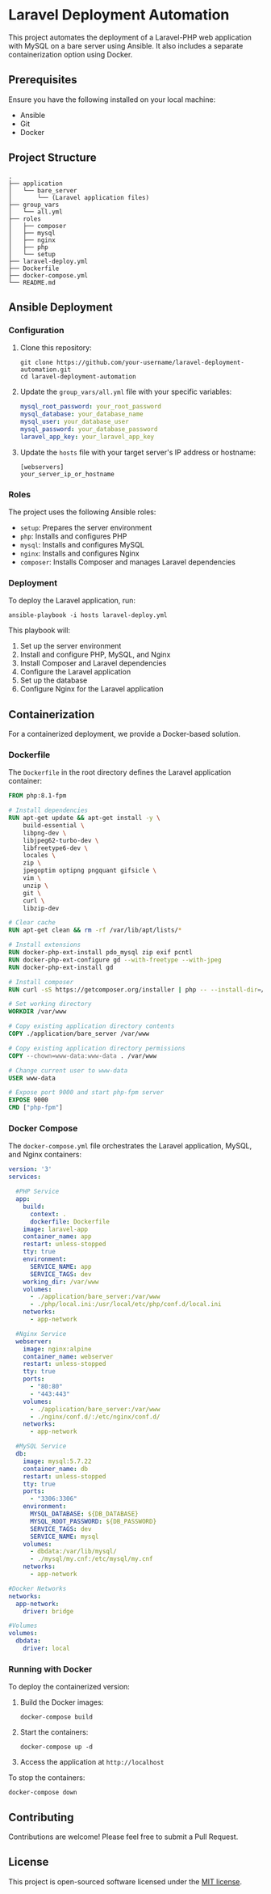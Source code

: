 
# Laravel Deployment Automation

This project automates the deployment of a Laravel-PHP web application with MySQL on a bare server using Ansible. It also includes a separate containerization option using Docker.

## Prerequisites

Ensure you have the following installed on your local machine:

- Ansible
- Git
- Docker

## Project Structure

```
.
├── application
│   └── bare_server
│       └── (Laravel application files)
├── group_vars
│   └── all.yml
├── roles
│   ├── composer
│   ├── mysql
│   ├── nginx
│   ├── php
│   └── setup
├── laravel-deploy.yml
├── Dockerfile
├── docker-compose.yml
└── README.md
```

## Ansible Deployment

### Configuration

1. Clone this repository:
   ```
   git clone https://github.com/your-username/laravel-deployment-automation.git
   cd laravel-deployment-automation
   ```

2. Update the `group_vars/all.yml` file with your specific variables:
   ```yaml
   mysql_root_password: your_root_password
   mysql_database: your_database_name
   mysql_user: your_database_user
   mysql_password: your_database_password
   laravel_app_key: your_laravel_app_key
   ```

3. Update the `hosts` file with your target server's IP address or hostname:
   ```
   [webservers]
   your_server_ip_or_hostname
   ```

### Roles

The project uses the following Ansible roles:

- `setup`: Prepares the server environment
- `php`: Installs and configures PHP
- `mysql`: Installs and configures MySQL
- `nginx`: Installs and configures Nginx
- `composer`: Installs Composer and manages Laravel dependencies

### Deployment

To deploy the Laravel application, run:

```
ansible-playbook -i hosts laravel-deploy.yml
```

This playbook will:

1. Set up the server environment
2. Install and configure PHP, MySQL, and Nginx
3. Install Composer and Laravel dependencies
4. Configure the Laravel application
5. Set up the database
6. Configure Nginx for the Laravel application

## Containerization

For a containerized deployment, we provide a Docker-based solution.

### Dockerfile

The `Dockerfile` in the root directory defines the Laravel application container:

```dockerfile
FROM php:8.1-fpm

# Install dependencies
RUN apt-get update && apt-get install -y \
    build-essential \
    libpng-dev \
    libjpeg62-turbo-dev \
    libfreetype6-dev \
    locales \
    zip \
    jpegoptim optipng pngquant gifsicle \
    vim \
    unzip \
    git \
    curl \
    libzip-dev

# Clear cache
RUN apt-get clean && rm -rf /var/lib/apt/lists/*

# Install extensions
RUN docker-php-ext-install pdo_mysql zip exif pcntl
RUN docker-php-ext-configure gd --with-freetype --with-jpeg
RUN docker-php-ext-install gd

# Install composer
RUN curl -sS https://getcomposer.org/installer | php -- --install-dir=/usr/local/bin --filename=composer

# Set working directory
WORKDIR /var/www

# Copy existing application directory contents
COPY ./application/bare_server /var/www

# Copy existing application directory permissions
COPY --chown=www-data:www-data . /var/www

# Change current user to www-data
USER www-data

# Expose port 9000 and start php-fpm server
EXPOSE 9000
CMD ["php-fpm"]
```

### Docker Compose

The `docker-compose.yml` file orchestrates the Laravel application, MySQL, and Nginx containers:

```yaml
version: '3'
services:

  #PHP Service
  app:
    build:
      context: .
      dockerfile: Dockerfile
    image: laravel-app
    container_name: app
    restart: unless-stopped
    tty: true
    environment:
      SERVICE_NAME: app
      SERVICE_TAGS: dev
    working_dir: /var/www
    volumes:
      - ./application/bare_server:/var/www
      - ./php/local.ini:/usr/local/etc/php/conf.d/local.ini
    networks:
      - app-network

  #Nginx Service
  webserver:
    image: nginx:alpine
    container_name: webserver
    restart: unless-stopped
    tty: true
    ports:
      - "80:80"
      - "443:443"
    volumes:
      - ./application/bare_server:/var/www
      - ./nginx/conf.d/:/etc/nginx/conf.d/
    networks:
      - app-network

  #MySQL Service
  db:
    image: mysql:5.7.22
    container_name: db
    restart: unless-stopped
    tty: true
    ports:
      - "3306:3306"
    environment:
      MYSQL_DATABASE: ${DB_DATABASE}
      MYSQL_ROOT_PASSWORD: ${DB_PASSWORD}
      SERVICE_TAGS: dev
      SERVICE_NAME: mysql
    volumes:
      - dbdata:/var/lib/mysql/
      - ./mysql/my.cnf:/etc/mysql/my.cnf
    networks:
      - app-network

#Docker Networks
networks:
  app-network:
    driver: bridge

#Volumes
volumes:
  dbdata:
    driver: local
```

### Running with Docker

To deploy the containerized version:

1. Build the Docker images:
   ```
   docker-compose build
   ```

2. Start the containers:
   ```
   docker-compose up -d
   ```

3. Access the application at `http://localhost`

To stop the containers:
```
docker-compose down
```

## Contributing

Contributions are welcome! Please feel free to submit a Pull Request.

## License

This project is open-sourced software licensed under the [MIT license](https://opensource.org/licenses/MIT).
